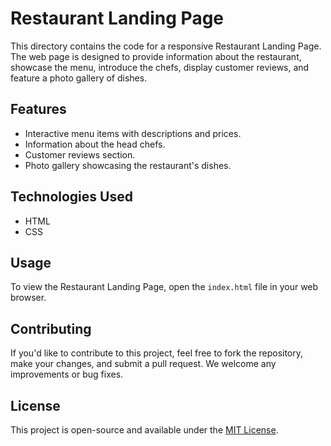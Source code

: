 # Restaurant Landing Page

This directory contains the code for a responsive Restaurant Landing Page. The web page is designed to provide information about the restaurant, showcase the menu, introduce the chefs, display customer reviews, and feature a photo gallery of dishes.

## Features
- Interactive menu items with descriptions and prices.
- Information about the head chefs.
- Customer reviews section.
- Photo gallery showcasing the restaurant's dishes.

## Technologies Used
- HTML
- CSS

## Usage
To view the Restaurant Landing Page, open the `index.html` file in your web browser.


## Contributing
If you'd like to contribute to this project, feel free to fork the repository, make your changes, and submit a pull request. We welcome any improvements or bug fixes.

## License
This project is open-source and available under the [MIT License](LICENSE).
